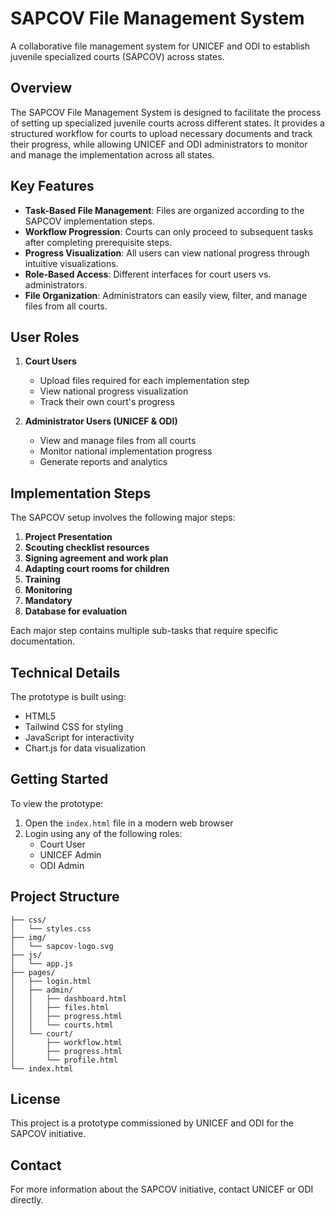 # SAPCOV File Management System

A collaborative file management system for UNICEF and ODI to establish juvenile specialized courts (SAPCOV) across states.

## Overview

The SAPCOV File Management System is designed to facilitate the process of setting up specialized juvenile courts across different states. It provides a structured workflow for courts to upload necessary documents and track their progress, while allowing UNICEF and ODI administrators to monitor and manage the implementation across all states.

## Key Features

- **Task-Based File Management**: Files are organized according to the SAPCOV implementation steps.
- **Workflow Progression**: Courts can only proceed to subsequent tasks after completing prerequisite steps.
- **Progress Visualization**: All users can view national progress through intuitive visualizations.
- **Role-Based Access**: Different interfaces for court users vs. administrators.
- **File Organization**: Administrators can easily view, filter, and manage files from all courts.

## User Roles

1. **Court Users**
   - Upload files required for each implementation step
   - View national progress visualization
   - Track their own court's progress

2. **Administrator Users (UNICEF & ODI)**
   - View and manage files from all courts
   - Monitor national implementation progress
   - Generate reports and analytics

## Implementation Steps

The SAPCOV setup involves the following major steps:

1. **Project Presentation**
2. **Scouting checklist resources**
3. **Signing agreement and work plan**
4. **Adapting court rooms for children**
5. **Training**
6. **Monitoring**
7. **Mandatory**
8. **Database for evaluation**

Each major step contains multiple sub-tasks that require specific documentation.

## Technical Details

The prototype is built using:
- HTML5
- Tailwind CSS for styling
- JavaScript for interactivity
- Chart.js for data visualization

## Getting Started

To view the prototype:

1. Open the `index.html` file in a modern web browser
2. Login using any of the following roles:
   - Court User
   - UNICEF Admin
   - ODI Admin

## Project Structure

```
├── css/
│   └── styles.css
├── img/
│   └── sapcov-logo.svg
├── js/
│   └── app.js
├── pages/
│   ├── login.html
│   ├── admin/
│   │   ├── dashboard.html
│   │   ├── files.html
│   │   ├── progress.html
│   │   └── courts.html
│   └── court/
│       ├── workflow.html
│       ├── progress.html
│       └── profile.html
└── index.html
```

## License

This project is a prototype commissioned by UNICEF and ODI for the SAPCOV initiative.

## Contact

For more information about the SAPCOV initiative, contact UNICEF or ODI directly. 